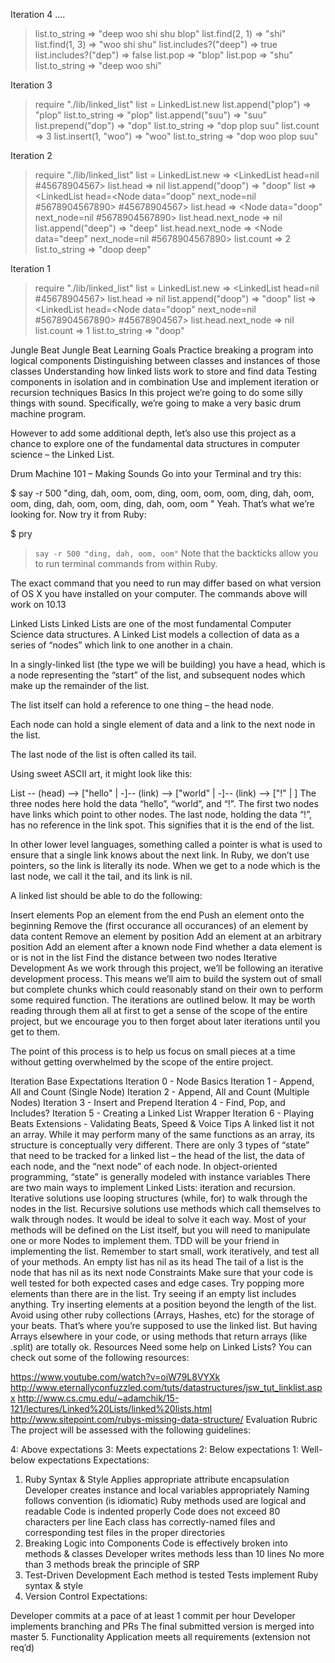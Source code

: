 Iteration 4
....
> list.to_string
=> "deep woo shi shu blop"
> list.find(2, 1)
=> "shi"
> list.find(1, 3)
=> "woo shi shu"
> list.includes?("deep")
=> true
> list.includes?("dep")
=> false
> list.pop
=> "blop"
> list.pop
=> "shu"
> list.to_string
=> "deep woo shi"

Iteration 3
> require "./lib/linked_list"
> list = LinkedList.new
> list.append("plop")
=> "plop"
> list.to_string
=> "plop"
> list.append("suu")
=> "suu"
> list.prepend("dop")
=> "dop"
> list.to_string
=> "dop plop suu"
> list.count
=> 3
> list.insert(1, "woo")
=> "woo"
list.to_string
=> "dop woo plop suu"


Iteration 2
> require "./lib/linked_list"
> list = LinkedList.new
=> <LinkedList head=nil #45678904567>
> list.head
=> nil
> list.append("doop")
=> "doop"
> list
=> <LinkedList head=<Node data="doop" next_node=nil #5678904567890> #45678904567>
> list.head
=> <Node data="doop" next_node=nil #5678904567890>
> list.head.next_node
=> nil
> list.append("deep")
=> "deep"
> list.head.next_node
=> <Node data="deep" next_node=nil #5678904567890>
> list.count
=> 2
> list.to_string
=> "doop deep"



Iteration 1
> require "./lib/linked_list"
> list = LinkedList.new
=> <LinkedList head=nil #45678904567>
> list.head
=> nil
> list.append("doop")
=> "doop"
> list
=> <LinkedList head=<Node data="doop" next_node=nil #5678904567890> #45678904567>
> list.head.next_node
=> nil
> list.count
=> 1
> list.to_string
=> "doop"











Jungle Beat
Jungle Beat
Learning Goals
Practice breaking a program into logical components
Distinguishing between classes and instances of those classes
Understanding how linked lists work to store and find data
Testing components in isolation and in combination
Use and implement iteration or recursion techniques
Basics
In this project we’re going to do some silly things with sound. Specifically, we’re going to make a very basic drum machine program.

However to add some additional depth, let’s also use this project as a chance to explore one of the fundamental data structures in computer science – the Linked List.

Drum Machine 101 – Making Sounds
Go into your Terminal and try this:

$ say -r 500 "ding, dah, oom, oom, ding, oom, oom, oom, ding, dah, oom, oom, ding, dah, oom, oom, ding, dah, oom, oom "
Yeah. That’s what we’re looking for. Now try it from Ruby:

$ pry
> `say -r 500 "ding, dah, oom, oom"`
Note that the backticks allow you to run terminal commands from within Ruby.

The exact command that you need to run may differ based on what version of OS X you have installed on your computer. The commands above will work on 10.13

Linked Lists
Linked Lists are one of the most fundamental Computer Science data structures. A Linked List models a collection of data as a series of “nodes” which link to one another in a chain.

In a singly-linked list (the type we will be building) you have a head, which is a node representing the “start” of the list, and subsequent nodes which make up the remainder of the list.

The list itself can hold a reference to one thing – the head node.

Each node can hold a single element of data and a link to the next node in the list.

The last node of the list is often called its tail.

Using sweet ASCII art, it might look like this:

List -- (head) --> ["hello" | -]-- (link) --> ["world" | -]-- (link) --> ["!" | ]
The three nodes here hold the data “hello”, “world”, and “!”. The first two nodes have links which point to other nodes. The last node, holding the data “!”, has no reference in the link spot. This signifies that it is the end of the list.

In other lower level languages, something called a pointer is what is used to ensure that a single link knows about the next link. In Ruby, we don’t use pointers, so the link is literally its node. When we get to a node which is the last node, we call it the tail, and its link is nil.

A linked list should be able to do the following:

Insert elements
Pop an element from the end
Push an element onto the beginning
Remove the (first occurance	all occurances) of an element by data content
Remove an element by position
Add an element at an arbitrary position
Add an element after a known node
Find whether a data element is or is not in the list
Find the distance between two nodes
Iterative Development
As we work through this project, we’ll be following an iterative development process. This means we’ll aim to build the system out of small but complete chunks which could reasonably stand on their own to perform some required function. The iterations are outlined below. It may be worth reading through them all at first to get a sense of the scope of the entire project, but we encourage you to then forget about later iterations until you get to them.

The point of this process is to help us focus on small pieces at a time without getting overwhelmed by the scope of the entire project.

Iteration Base Expectations
Iteration 0 - Node Basics
Iteration 1 - Append, All and Count (Single Node)
Iteration 2 - Append, All and Count (Multiple Nodes)
Iteration 3 - Insert and Prepend
Iteration 4 - Find, Pop, and Includes?
Iteration 5 - Creating a Linked List Wrapper
Iteration 6 - Playing Beats
Extensions - Validating Beats, Speed & Voice
Tips
A linked list it not an array. While it may perform many of the same functions as an array, its structure is conceptually very different.
There are only 3 types of “state” that need to be tracked for a linked list – the head of the list, the data of each node, and the “next node” of each node.
In object-oriented programming, “state” is generally modeled with instance variables
There are two main ways to implement Linked Lists: iteration and recursion. Iterative solutions use looping structures (while, for) to walk through the nodes in the list. Recursive solutions use methods which call themselves to walk through nodes. It would be ideal to solve it each way.
Most of your methods will be defined on the List itself, but you will need to manipulate one or more Nodes to implement them.
TDD will be your friend in implementing the list. Remember to start small, work iteratively, and test all of your methods.
An empty list has nil as its head
The tail of a list is the node that has nil as its next node
Constraints
Make sure that your code is well tested for both expected cases and edge cases. Try popping more elements than there are in the list. Try seeing if an empty list includes anything. Try inserting elements at a position beyond the length of the list.
Avoid using other ruby collections (Arrays, Hashes, etc) for the storage of your beats. That’s where you’re supposed to use the linked list. But having Arrays elsewhere in your code, or using methods that return arrays (like .split) are totally ok.
Resources
Need some help on Linked Lists? You can check out some of the following resources:

https://www.youtube.com/watch?v=oiW79L8VYXk
http://www.eternallyconfuzzled.com/tuts/datastructures/jsw_tut_linklist.aspx
http://www.cs.cmu.edu/~adamchik/15-121/lectures/Linked%20Lists/linked%20lists.html
http://www.sitepoint.com/rubys-missing-data-structure/
Evaluation Rubric
The project will be assessed with the following guidelines:

4: Above expectations
3: Meets expectations
2: Below expectations
1: Well-below expectations
Expectations:

1. Ruby Syntax & Style
Applies appropriate attribute encapsulation
Developer creates instance and local variables appropriately
Naming follows convention (is idiomatic)
Ruby methods used are logical and readable
Code is indented properly
Code does not exceed 80 characters per line
Each class has correctly-named files and corresponding test files in the proper directories
2. Breaking Logic into Components
Code is effectively broken into methods & classes
Developer writes methods less than 10 lines
No more than 3 methods break the principle of SRP
3. Test-Driven Development
Each method is tested
Tests implement Ruby syntax & style
4. Version Control
Expectations:

Developer commits at a pace of at least 1 commit per hour
Developer implements branching and PRs
The final submitted version is merged into master
5. Functionality
Application meets all requirements (extension not req’d)
